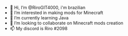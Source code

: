 - 👋 Hi, I’m @RiroGIT4000, i'm brazilian 
- 👀 I’m interested in making mods for Minecraft
- 🌱 I’m currently learning Java
- 💞️ I’m looking to collaborate on Minecraft mods creation
- 📫 My discord is Riro #2098

<!---
RiroGIT4000/RiroGIT4000 is a ✨ special ✨ repository because its `README.md` (this file) appears on your GitHub profile.
You can click the Preview link to take a look at your changes.
--->
